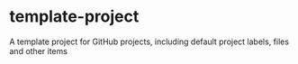 template-project
================

A template project for GitHub projects, including default project labels, files and other items
